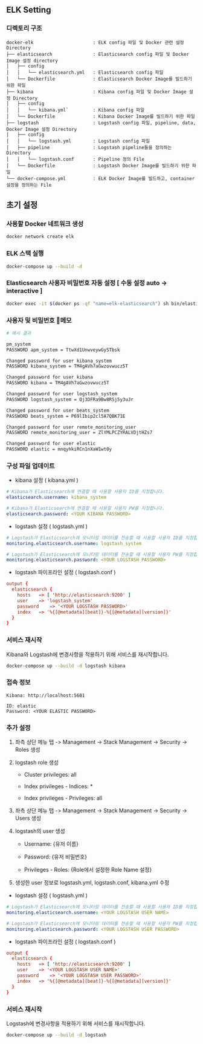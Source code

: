 ## ELK Setting

### 디렉토리 구조

```
docker-elk						: ELK config 파일 및 Docker 관련 설정 Directory
├── elasticsearch				: Elasticsearch config 파일 및 Docker Image 설정 directory
│   ├── config
│   │   └── elasticsearch.yml	: Elasticsearch config 파일
│   └── Dockerfile 				: Elasticsearch Docker Image를 빌드하기 위한 파일
├── kibana 						: Kibana config 파일 및 Docker Image 설정 Directory
│   ├── config
│   │   └── kibana.yml` 		: Kibana config 파일
│   └── Dockerfile 				: Kibana Docker Image를 빌드하기 위한 파일
├── logstash 					: Logstash config 파일, pipeline, data, Docker Image 설정 Directory
│   ├── config
│   │   └── logstash.yml 		: Logstash config 파일
│   ├── pipeline 				: Logstash pipeline들을 정의하는 Directory
│   │   └── logstash.conf 		: Pipeline 정의 File
│   └── Dockerfile 				: Logstash Docker Image를 빌드하기 위한 파일
└── docker-compose.yml 			: ELK Docker Image를 빌드하고, container 설정을 정의하는 File
```

## 초기 설정

### 사용할 Docker 네트워크 생성

```sh
docker network create elk
```

### ELK 스택 실행

```sh
docker-compose up --build -d
```

### Elasticsearch 사용자 비밀번호 자동 설정 [ 수동 설정 auto -> interactive ]

```sh
docker exec -it $(docker ps -qf "name=elk-elasticsearch") sh bin/elasticsearch-setup-passwords auto
```

### 사용자 및 비밀번호 메모

```sh
# 예시 결과

pm_system
PASSWORD apm_system = TtwXd1UnwveywGySTbsk

Changed password for user kibana_system
PASSWORD kibana_system = TM4gAVh7aGwzovwucz5T

Changed password for user kibana
PASSWORD kibana = TM4gAVh7aGwzovwucz5T

Changed password for user logstash_system
PASSWORD logstash_system = Qj3DFRa9Bw8RSj5y3uJr

Changed password for user beats_system
PASSWORD beats_system = P69lIbip2cl5A7QBK71E

Changed password for user remote_monitoring_user
PASSWORD remote_monitoring_user = ZlYMLPCZYRALVDjtHZs7

Changed password for user elastic
PASSWORD elastic = mnqyhkiRCn1nXaW1wt0y
```

### 구성 파일 업데이트

- kibana 설정 ( kibana.yml )

```yml
# Kibana가 Elasticsearch에 연결할 때 사용할 사용자 ID를 지정합니다.
elasticsearch.username: kibana_system

# Kibana가 Elasticsearch에 연결할 때 사용할 사용자 PW를 지정합니다.
elasticsearch.password: <YOUR KIBANA PASSWORD>
```

- logstash 설정 ( logstash.yml )

```yml
# Logstash가 Elasticsearch에 모니터링 데이터를 전송할 때 사용할 사용자 ID를 지정합니다.
monitoring.elasticsearch.username: logstash_system

# Logstash가 Elasticsearch에 모니터링 데이터를 전송할 때 사용할 사용자 PW를 지정합니다.
monitoring.elasticsearch.password: <YOUR LOGSTASH PASSWORD>
```

- logstash 파이프라인 설정 ( logstash.conf )

```conf
output {
  elasticsearch {
    hosts 	=> [ 'http://elasticsearch:9200' ]
    user	=> 'logstash_system'
    password	=> '<YOUR LOGSTASH PASSWORD>'
    index 	=> '%{[@metadata][beat]}-%{[@metadata][version]}'
  }
}
```

### 서비스 재시작

Kibana와 Logstash에 변경사항을 적용하기 위해 서비스를 재시작합니다.

```sh
docker-compose up --build -d logstash kibana
```

### 접속 정보

```
Kibana: http://localhost:5601

ID: elastic
Password: <YOUR ELASTIC PASSWORD>
```

### 추가 설정

1. 좌측 상단 메뉴 탭 -> Management -> Stack Management -> Security -> Roles 생성

2. logstash role 생성

   - Cluster privileges: all

   - Index privileges - Indices: \*

   - Index privileges - Privileges: all

3. 좌측 상단 메뉴 탭 -> Management -> Stack Management -> Security -> Users 생성

4. logstash의 user 생성

   - Username: {유저 이름}

   - Password: {유저 비밀번호}

   - Privileges - Roles: {Role에서 설정한 Role Name 설정}

5. 생성한 user 정보로 logstash.yml, logstash.conf, kibana.yml 수정

- logstash 설정 ( logstash.yml )

```yml
# Logstash가 Elasticsearch에 모니터링 데이터를 전송할 때 사용할 사용자 ID를 지정합니다.
monitoring.elasticsearch.username: <YOUR LOGSTASH USER NAME>

# Logstash가 Elasticsearch에 모니터링 데이터를 전송할 때 사용할 사용자 PW를 지정합니다.
monitoring.elasticsearch.password: <YOUR LOGSTASH USER PASSWORD>
```

- logstash 파이프라인 설정 ( logstash.conf )

```conf
output {
  elasticsearch {
    hosts 	=> [ 'http://elasticsearch:9200' ]
    user	=> '<YOUR LOGSTASH USER NAME>'
    password	=> '<YOUR LOGSTASH USER PASSWORD>'
    index 	=> '%{[@metadata][beat]}-%{[@metadata][version]}'
  }
}
```

### 서비스 재시작

Logstash에 변경사항을 적용하기 위해 서비스를 재시작합니다.

```sh
docker-compose up --build -d logstash
```
